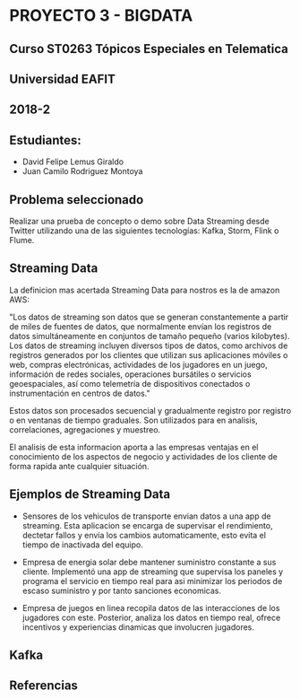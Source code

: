 # PROYECTO 3 - BIGDATA
## Curso ST0263 Tópicos Especiales en Telematica
## Universidad EAFIT
## 2018-2

## Estudiantes:
* David Felipe Lemus Giraldo
* Juan Camilo Rodriguez Montoya

## Problema seleccionado ##

Realizar una prueba de concepto o demo sobre Data Streaming desde Twitter utilizando una de las siguientes tecnologías: Kafka, Storm, Flink o Flume.

## Streaming Data 

La definicion mas acertada Streaming Data para nostros es la de amazon AWS:

 "Los datos de streaming son datos que se generan constantemente a partir de miles de fuentes de datos, que normalmente envían los registros de datos simultáneamente en conjuntos de tamaño pequeño (varios kilobytes). Los datos de streaming incluyen diversos tipos de datos, como archivos de registros generados por los clientes que utilizan sus aplicaciones móviles o web, compras electrónicas, actividades de los jugadores en un juego, información de redes sociales, operaciones bursátiles o servicios geoespaciales, así como telemetría de dispositivos conectados o instrumentación en centros de datos." 


Estos datos son procesados secuencial y gradualmente registro por registro o en ventanas de tiempo graduales. Son utilizados para en analisis, correlaciones, agregaciones y muestreo. 

El analisis de esta informacion aporta a las empresas ventajas en el conocimiento de los aspectos de negocio y actividades de los cliente de forma rapida ante cualquier situación.


## Ejemplos de Streaming Data

* Sensores de los vehiculos de transporte envian datos a una app de streaming. Esta aplicacion se encarga de supervisar el rendimiento, dectetar fallos y envía los cambios automaticamente, esto evita el tiempo de inactivada del equipo.

* Empresa de energia solar debe mantener suministro constante a sus cliente. Implementó una app de streaming que supervisa los paneles y programa el servicio en tiempo real para asi minimizar los periodos de escaso suministro y por tanto sanciones economicas.

* Empresa de juegos en linea recopila datos de las interacciones de los jugadores con este. Posterior, analiza los datos en tiempo real, ofrece incentivos y experiencias dinamicas que involucren jugadores. 


## Kafka




## Referencias

